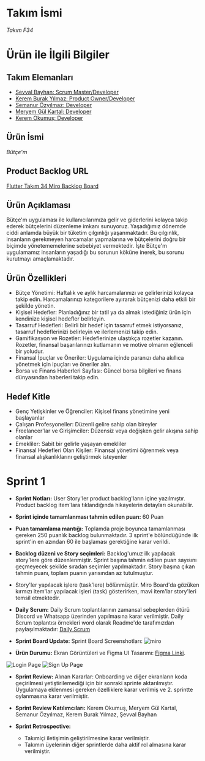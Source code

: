 <h1>Takım İsmi</h1>

_Takım F34_


<h1>Ürün ile İlgili Bilgiler</h1>
<h2>Takım Elemanları</h2>
<ul>
  <li><a href="https://www.linkedin.com/in/sevvallbayhan/">Şevval Bayhan: Scrum Master/Developer</a></li>
  <li><a href="https://www.linkedin.com/in/k-burak-yilmaz/">Kerem Burak Yılmaz: Product Owner/Developer</a></li>
  <li><a href="https://www.linkedin.com/in/semanur-%C3%B6zy%C4%B1lmaz-7b081221b/">Semanur Özyılmaz: Developer</a></li>
  <li><a href="https://www.linkedin.com/in/meryem-gul-kartal/">Meryem Gül Kartal: Developer</a></li>
  <li><a href="https://www.linkedin.com/in/kerem-okumu%C5%9F-a76583233/">Kerem Okumuş: Developer</a></li>
</ul>

<h2>Ürün İsmi</h2>

_Bütçe'm_

<h2>Product Backlog URL</h2>

[Flutter Takım 34 Miro Backlog Board](https://miro.com/app/board/uXjVMAckZ_c=/)

<h2>Ürün Açıklaması</h2>

Bütçe'm uygulaması ile kullanıcılarımıza gelir ve giderlerini kolayca takip ederek bütçelerini düzenleme imkanı sunuyoruz. Yaşadığımız dönemde ciddi anlamda büyük bir tüketim çılgınlığı yaşanmaktadır. Bu çılgınlık, insanların gerekmeyen harcamalar yapmalarına ve bütçelerini doğru bir biçimde yönetememelerine sebebiyet vermektedir. İşte Bütçe'm uygulamamız insanların yaşadığı bu sorunun köküne inerek, bu sorunu kurutmayı amaçlamaktadır.

<h2>Ürün Özellikleri</h2>

- Bütçe Yönetimi: Haftalık ve aylık harcamalarınızı ve gelirlerinizi kolayca takip edin. Harcamalarınızı kategorilere ayırarak bütçenizi daha etkili bir şekilde yönetin.
- Kişisel Hedefler: Planladığınız bir tatil ya da almak istediğiniz ürün için kendinize kişisel hedefler belirleyin.
- Tasarruf Hedefleri: Belirli bir hedef için tasarruf etmek istiyorsanız, tasarruf hedeflerinizi belirleyin ve ilerlemenizi takip edin.
- Gamifikasyon ve Rozetler: Hedeflerinize ulaştıkça rozetler kazanın. Rozetler, finansal başarılarınızı kutlamanın ve motive olmanın eğlenceli bir yoludur.
- Finansal İpuçlar ve Öneriler: Uygulama içinde paranızı daha akıllıca yönetmek için ipuçları ve öneriler alın.
- Borsa ve Finans Haberleri Sayfası: Güncel borsa bilgileri ve finans dünyasından haberleri takip edin.

<h2>Hedef Kitle</h2>

- Genç Yetişkinler ve Öğrenciler: Kişisel finans yönetimine yeni başlayanlar
- Çalışan Profesyoneller: Düzenli gelire sahip olan bireyler
- Freelancer'lar ve Girişimciler: Düzensiz veya değişken gelir akışına sahip olanlar
- Emekliler: Sabit bir gelirle yaşayan emekliler
- Finansal Hedefleri Olan Kişiler: Finansal yönetimi öğrenmek veya finansal alışkanlıklarını geliştirmek isteyenler

<h1>Sprint 1</h1>


- **Sprint Notları:** User Story'ler product backlog'ların içine yazılmıştır. Product backlog item'lara tıklandığında hikayelerin detayları okunabilir.


- **Sprint içinde tamamlanması tahmin edilen puan:** 60 Puan

  
- **Puan tamamlama mantığı:** Toplamda proje boyunca tamamlanması gereken 250 puanlık backlog bulunmaktadır. 3 sprint'e bölündüğünde ilk sprint'in en azından 60 ile başlaması gerektiğine karar verildi.

  
- **Backlog düzeni ve Story seçimleri:** Backlog'umuz ilk yapılacak story'lere göre düzenlenmiştir. Sprint başına tahmin edilen puan sayısını geçmeyecek şekilde sıradan seçimler yapılmaktadır. Story başına çıkan tahmin puanı, toplam puanın yarısından az tutulmuştur.

  
- Story'ler yapılacak işlere (task'lere) bölünmüştür. Miro Board'da gözüken kırmızı item'lar yapılacak işleri (task) gösterirken, mavi item'lar story'leri temsil etmektedir.

  
- **Daily Scrum:** Daily Scrum toplantılarının zamansal sebeplerden ötürü Discord ve Whatsapp üzerinden yapılmasına karar verilmiştir. Daily Scrum toplantısı örnekleri word olarak Readme'de tarafımızdan paylaşılmaktadır: [Daily Scrum](https://stdyildizedu-my.sharepoint.com/:w:/g/personal/sevval_bayhan_std_yildiz_edu_tr/EU2WsMomN8FEmBt3X-B3XxYBIvJ4ymKsEDk0EBR8r-AoQw?e=N58c12)


- **Sprint Board Update:** Sprint Board Screenshotları: ![miro](https://github.com/Keremovsky/OUA-Bootcamp-F-34/blob/master/Project%20Managment/Sprint%201/Kanban_Framework_1.jpg)
  

- **Ürün Durumu:** Ekran Görüntüleri ve Figma UI Tasarımı: [Figma Linki](https://www.figma.com/file/1S1ags5leKAL7j1P1BDTOI/Untitled?type=design&node-id=0%3A1&t=vrMtoVYCaunvU6h1-1).

 ![Login Page](https://github.com/Keremovsky/OUA-Bootcamp-F-34/blob/master/Project%20Managment/Sprint%201/login_page.png)
 ![Sign Up Page](https://github.com/Keremovsky/OUA-Bootcamp-F-34/blob/master/Project%20Managment/Sprint%201/sign_up_page.png)


- **Sprint Review:** Alınan Kararlar: Onboarding ve diğer ekranların koda geçirilmesi yetiştirilemediği için bir sonraki sprinte aktarılmıştır. Uygulamaya eklenmesi gereken özelliklere karar verilmiş ve 2. sprintte oylanmasına karar verilmiştir.


- **Sprint Review Katılımcıları:** Kerem Okumuş, Meryem Gül Kartal, Semanur Özyılmaz, Kerem Burak Yılmaz, Şevval Bayhan


- **Sprint Retrospective:**
  - Takımiçi iletişimin geliştirilmesine karar verilmiştir.
  - Takımın üyelerinin diğer sprintlerde daha aktif rol almasına karar verilmiştir.
